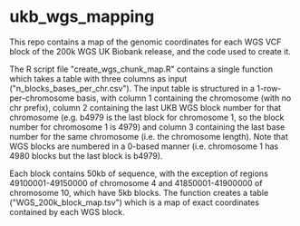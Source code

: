 # ukb_wgs_mapping
This repo contains a map of the genomic coordinates for each WGS VCF block of the 200k WGS UK Biobank release, and the code used to create it.

The R script file "create_wgs_chunk_map.R" contains a single function which takes a table with three columns as input ("n_blocks_bases_per_chr.csv"). 
The input table is structured in a 1-row-per-chromosome basis, with column 1 containing the chromosome (with no chr prefix), column 2 containing 
the last UKB WGS block number for that chromosome (e.g. b4979 is the last block for chromosome 1, so the block number for 
chromosome 1 is 4979) and column 3 containing the last base number for the same chromosome (i.e. the chromosome length). 
Note that WGS blocks are numbered in a 0-based manner (i.e. chromosome 1 has 4980 blocks but the last block is b4979).

Each block contains 50kb of sequence, with the exception of regions 49100001-49150000 of chromosome 4 and 41850001-41900000 of 
chromosome 10, which have 5kb blocks. The function creates a table ("WGS_200k_block_map.tsv") which is a map of exact coordinates contained by 
each WGS block.
